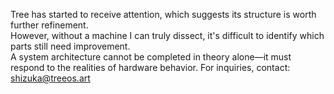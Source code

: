 Tree has started to receive attention, which suggests its structure is worth further refinement.  
However, without a machine I can truly dissect, it's difficult to identify which parts still need improvement.  
A system architecture cannot be completed in theory alone—it must respond to the realities of hardware behavior.
For inquiries, contact: shizuka@treeos.art
